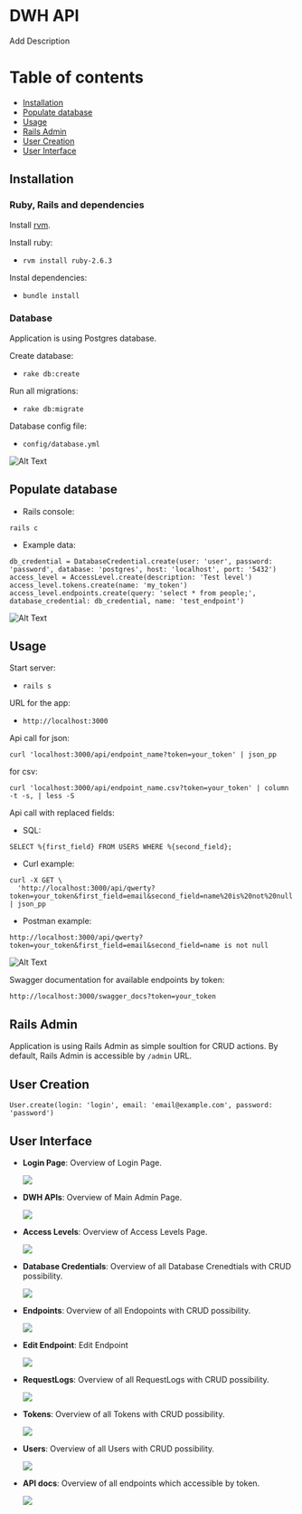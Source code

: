 # DWH API
Add Description

# Table of contents

- [Installation](#installation)
- [Populate database](#populate-database)
- [Usage](#usage)
- [Rails Admin](#rails-admin)
- [User Creation](#user-creation)
- [User Interface](#user-interface)

## Installation
### Ruby, Rails and dependencies

Install [rvm](https://rvm.io/).

Install ruby:

- ```rvm install ruby-2.6.3```

Instal dependencies:

- ```bundle install```

### Database

Application is using Postgres database.

Create database:

- ```rake db:create```

Run all migrations:

- ```rake db:migrate```

Database config file:

- ```config/database.yml```

![Alt Text](/public/docs/img/create_migrate.gif)

## Populate database

- Rails console:

```
rails c
```

- Example data:

```
db_credential = DatabaseCredential.create(user: 'user', password: 'password', database: 'postgres', host: 'localhost', port: '5432')
access_level = AccessLevel.create(description: 'Test level')
access_level.tokens.create(name: 'my_token')
access_level.endpoints.create(query: 'select * from people;', database_credential: db_credential, name: 'test_endpoint')
```

![Alt Text](/public/docs/img/data_population.gif)

## Usage

Start server:

- ```rails s```

URL for the app:

- ```http://localhost:3000```

Api call for json:

```
curl 'localhost:3000/api/endpoint_name?token=your_token' | json_pp
```

for csv:

```
curl 'localhost:3000/api/endpoint_name.csv?token=your_token' | column -t -s, | less -S
```


Api call with replaced fields:

- SQL:
```
SELECT %{first_field} FROM USERS WHERE %{second_field};
```

- Curl example:
```
curl -X GET \
  'http://localhost:3000/api/qwerty?token=your_token&first_field=email&second_field=name%20is%20not%20null' | json_pp
```

- Postman example:
```
http://localhost:3000/api/qwerty?token=your_token&first_field=email&second_field=name is not null
```


![Alt Text](/public/docs/img/curl_json.gif)

Swagger documentation for available endpoints by token:

```
http://localhost:3000/swagger_docs?token=your_token
```

## Rails Admin

Application is using Rails Admin as simple soultion for CRUD actions.
By default, Rails Admin is accessible by `/admin` URL.

## User Creation

```
User.create(login: 'login', email: 'email@example.com', password: 'password')
```

## User Interface
- **Login Page**: Overview of Login Page.

  ![](/public/docs/img/login.png)

- **DWH APIs**: Overview of Main Admin Page.

  ![](/public/docs/img/main.png)

- **Access Levels**: Overview of Access Levels Page.

  ![](/public/docs/img/access-levels.png)

- **Database Credentials**: Overview of all Database Crenedtials with CRUD possibility.

  ![](/public/docs/img/database-credentials.png)

- **Endpoints**: Overview of all Endopoints with CRUD possibility.

  ![](/public/docs/img/list-of-endpoints.png)

- **Edit Endpoint**: Edit Endpoint

  ![](/public/docs/img/edit-of-endpoint.png)

- **RequestLogs**: Overview of all RequestLogs with CRUD possibility.

  ![](/public/docs/img/list-of-request-logs.png)

- **Tokens**: Overview of all Tokens with CRUD possibility.

  ![](/public/docs/img/list-of-tokens.png)

- **Users**: Overview of all Users with CRUD possibility.

  ![](/public/docs/img/list-of-users.png)

- **API docs**: Overview of all endpoints which accessible by token.

  ![](/public/docs/img/swagger-docs.png)
